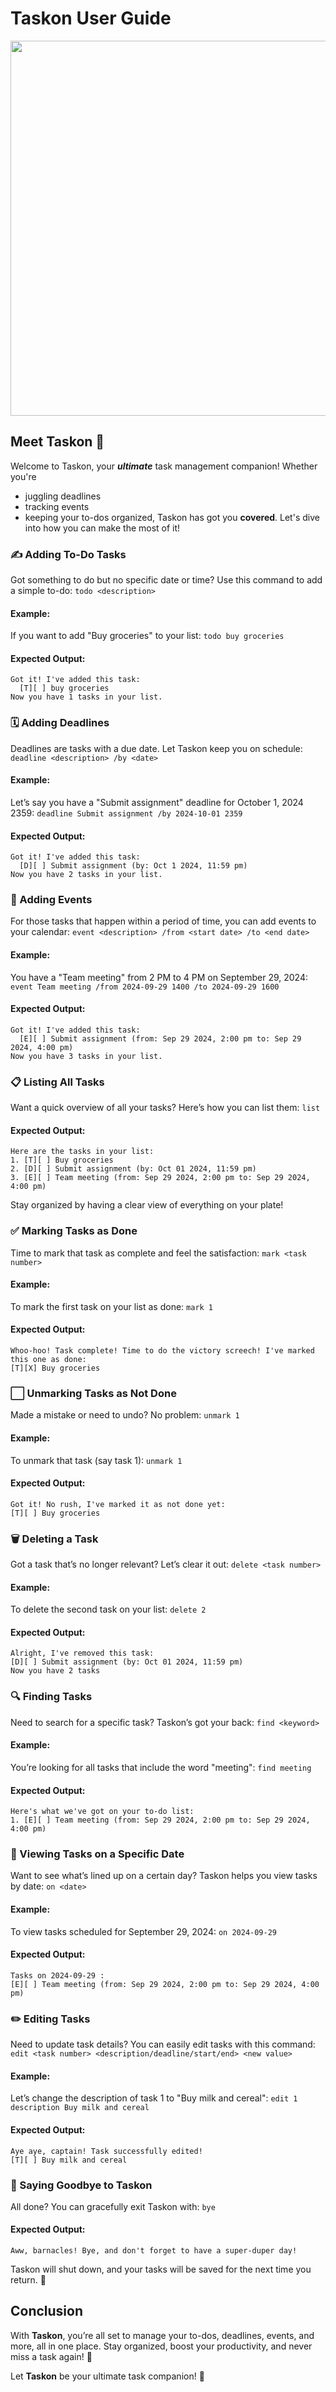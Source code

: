 # Taskon User Guide

<p align="center">
  <img src="Ui.png" width="600">
</p>

## Meet Taskon 🎉
Welcome to Taskon, your **_ultimate_** task management companion!
Whether you're
- juggling deadlines
- tracking events
- keeping your to-dos organized,
Taskon has got you **covered**. Let's dive into how you can make the most of it!

### ✍️ Adding To-Do Tasks

Got something to do but no specific date or time? Use this command to add a simple to-do:
`todo <description>`

#### Example: 
If you want to add "Buy groceries" to your list: `todo buy groceries`

#### Expected Output:
```
Got it! I've added this task:
  [T][ ] buy groceries
Now you have 1 tasks in your list.
```

### 🗓️ Adding Deadlines

Deadlines are tasks with a due date. Let Taskon keep you on schedule:
`deadline <description> /by <date>`

#### Example:
Let’s say you have a "Submit assignment" deadline for October 1, 2024 2359: `deadline Submit assignment /by 2024-10-01 2359`

#### Expected Output:
```
Got it! I've added this task:
  [D][ ] Submit assignment (by: Oct 1 2024, 11:59 pm)
Now you have 2 tasks in your list.
```

### 🎊 Adding Events

For those tasks that happen within a period of time, you can add events to your calendar:
`event <description> /from <start date> /to <end date>`

#### Example:
You have a "Team meeting" from 2 PM to 4 PM on September 29, 2024: `event Team meeting /from 2024-09-29 1400 /to 2024-09-29 1600`

#### Expected Output:
```
Got it! I've added this task:
  [E][ ] Submit assignment (from: Sep 29 2024, 2:00 pm to: Sep 29 2024, 4:00 pm)
Now you have 3 tasks in your list.
```

### 📋 Listing All Tasks

Want a quick overview of all your tasks? Here’s how you can list them: `list`

#### Expected Output:
```
Here are the tasks in your list:
1. [T][ ] Buy groceries
2. [D][ ] Submit assignment (by: Oct 01 2024, 11:59 pm)
3. [E][ ] Team meeting (from: Sep 29 2024, 2:00 pm to: Sep 29 2024, 4:00 pm)
```
Stay organized by having a clear view of everything on your plate!

### ✅ Marking Tasks as Done

Time to mark that task as complete and feel the satisfaction: `mark <task number>`

#### Example:
To mark the first task on your list as done: `mark 1`

#### Expected Output:
```
Whoo-hoo! Task complete! Time to do the victory screech! I've marked this one as done:
[T][X] Buy groceries
```

### ⬜ Unmarking Tasks as Not Done

Made a mistake or need to undo? No problem: `unmark 1`

#### Example:
To unmark that task (say task 1): `unmark 1`

#### Expected Output:
```
Got it! No rush, I've marked it as not done yet:
[T][ ] Buy groceries
```

### 🗑️ Deleting a Task

Got a task that’s no longer relevant? Let’s clear it out: `delete <task number>`

#### Example:
To delete the second task on your list: `delete 2`

#### Expected Output:
```
Alright, I've removed this task:
[D][ ] Submit assignment (by: Oct 01 2024, 11:59 pm)
Now you have 2 tasks
```

### 🔍 Finding Tasks

Need to search for a specific task? Taskon’s got your back: `find <keyword>`

#### Example:
You’re looking for all tasks that include the word "meeting": `find meeting`

#### Expected Output:
```
Here's what we've got on your to-do list:
1. [E][ ] Team meeting (from: Sep 29 2024, 2:00 pm to: Sep 29 2024, 4:00 pm)
```

### 📅 Viewing Tasks on a Specific Date

Want to see what’s lined up on a certain day? Taskon helps you view tasks by date: `on <date>`

#### Example:
To view tasks scheduled for September 29, 2024: `on 2024-09-29`

#### Expected Output:
```
Tasks on 2024-09-29 :
[E][ ] Team meeting (from: Sep 29 2024, 2:00 pm to: Sep 29 2024, 4:00 pm)
```

### ✏️ Editing Tasks

Need to update task details? You can easily edit tasks with this command:
`edit <task number> <description/deadline/start/end> <new value>`

#### Example:
Let’s change the description of task 1 to "Buy milk and cereal": `edit 1 description Buy milk and cereal`

#### Expected Output:
```
Aye aye, captain! Task successfully edited!
[T][ ] Buy milk and cereal
```

### 👋 Saying Goodbye to Taskon

All done? You can gracefully exit Taskon with: `bye`

#### Expected Output:
```
Aww, barnacles! Bye, and don't forget to have a super-duper day!
```
Taskon will shut down, and your tasks will be saved for the next time you return. 🌟

## Conclusion

With **Taskon**, you’re all set to manage your to-dos, deadlines, events, and more, all in one place.
Stay organized, boost your productivity, and never miss a task again! 🎯

Let **Taskon** be your ultimate task companion! 💪

